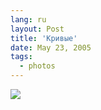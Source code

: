 ```yaml
---
lang: ru
layout: Post
title: 'Кривые'
date: May 23, 2005
tags:
  - photos
---
```


![](/images/blog/F0062-0022.jpg)

